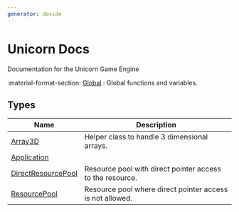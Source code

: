 ```yaml
---
generator: doxide
---
```



# Unicorn Docs

Documentation for the Unicorn Game Engine

:material-format-section: [Global](global/index.md)
:   Global functions and variables.

## Types

| Name | Description |
| ---- | ----------- |
| [Array3D](Array3D.md) | Helper class to handle 3 dimensional arrays. |
| [Application](Application.md) |  |
| [DirectResourcePool](DirectResourcePool.md) | Resource pool with direct pointer access to the resource. |
| [ResourcePool](ResourcePool.md) | Resource pool where direct pointer access is not allowed. |

